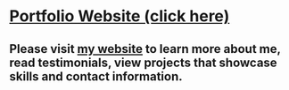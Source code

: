 # [Portfolio Website (click here)](https://hedeencharles.github.io/Portfolio/)

## Please visit [my website](https://hedeencharles.github.io/Portfolio/) to learn more about me, read testimonials, view projects that showcase skills and contact information. 